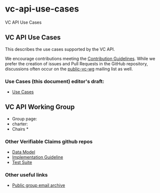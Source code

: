 # vc-api-use-cases
VC API Use Cases

## VC API Use Cases

This describes the use cases supported by the VC API. 

We encourage contributions meeting the [Contribution
Guidelines](CONTRIBUTING.md).  While we prefer the creation of issues
and Pull Requests in the GitHub repository, discussions often occur
on the
[public-vc-wg](http://lists.w3.org/Archives/Public/public-vc-wg/)
mailing list as well.

### Use Cases (this document) editor's draft:
* [Use Cases](https://w3c.github.io/vc-api-use-cases/)

## VC API Working Group
* Group page: []()
* charter: []()
* Chairs
  * 

### Other Verifiable Claims github repos
* [Data Model](https://github.com/w3c/vc-api)
* [Implementation Guideline]()
* [Test Suite]()

### Other useful links
* [Public group email archive](https://lists.w3.org/Archives/Public/public-vc-api-wg/)
